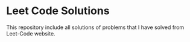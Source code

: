 # Leet Code Solutions

This repository include all solutions of problems that I have solved from Leet-Code website.
